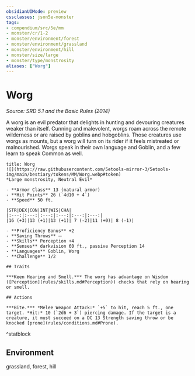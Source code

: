 ```yaml
---
obsidianUIMode: preview
cssclasses: json5e-monster
tags:
- compendium/src/5e/mm
- monster/cr/1-2
- monster/environment/forest
- monster/environment/grassland
- monster/environment/hill
- monster/size/large
- monster/type/monstrosity
aliases: ["Worg"]
---
```

# Worg
*Source: SRD 5.1 and the Basic Rules (2014)*  

A worg is an evil predator that delights in hunting and devouring creatures weaker than itself. Cunning and malevolent, worgs roam across the remote wilderness or are raised by goblins and hobgoblins. Those creatures use worgs as mounts, but a worg will turn on its rider if it feels mistreated or malnourished. Worgs speak in their own language and Goblin, and a few learn to speak Common as well.

```ad-statblock
title: Worg
![](https://raw.githubusercontent.com/5etools-mirror-3/5etools-img/main/bestiary/tokens/MM/Worg.webp#token)
*Large monstrosity, Neutral Evil*

- **Armor Class** 13 (natural armor)
- **Hit Points** 26 (`4d10 + 4`)
- **Speed** 50 ft.

|STR|DEX|CON|INT|WIS|CHA|
|:---:|:---:|:---:|:---:|:---:|:---:|
|16 (+3)|13 (+1)|13 (+1)| 7 (-2)|11 (+0)| 8 (-1)|

- **Proficiency Bonus** +2
- **Saving Throws** ⏤
- **Skills** Perception +4
- **Senses** darkvision 60 ft., passive Perception 14
- **Languages** Goblin, Worg
- **Challenge** 1/2

## Traits

***Keen Hearing and Smell.*** The worg has advantage on Wisdom ([Perception](rules/skills.md#Perception)) checks that rely on hearing or smell.

## Actions

***Bite.*** *Melee Weapon Attack:* `+5` to hit, reach 5 ft., one target. *Hit:* 10 (`2d6 + 3`) piercing damage. If the target is a creature, it must succeed on a DC 13 Strength saving throw or be knocked [prone](rules/conditions.md#Prone).
```
^statblock

## Environment

grassland, forest, hill